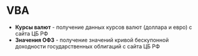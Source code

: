 # VBA

- **Курсы валют** - получение данных курсов валют (доллара и евро) с сайта ЦБ РФ
- **Значения ОФЗ** - получение значений кривой бескупонной доходности государственных облигаций с сайта ЦБ РФ
